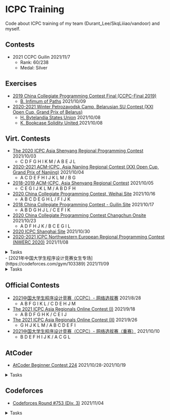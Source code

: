 # ICPC Training

Code about ICPC training of my team (Durant_Lee/SkqLiiiao/vandoor) and myself.

## Contests

- 2021 CCPC Guilin 2021/11/7
  - Rank: 60/238
  - Medal: Silver

## Exercises

- [2019 China Collegiate Programming Contest Final (CCPC-Final 2019)](https://codeforces.com/gym/102431)
    - [B. Infimum of Paths](https://codeforces.com/gym/102431/problem/B) 2021/10/09
- [2020-2021 Winter Petrozavodsk Camp, Belarusian SU Contest (XXI Open Cup, Grand Prix of Belarus)](https://codeforces.com/gym/102956)
    - [H. Bytelandia States Union](https://codeforces.com/gym/102956/problem/H) 2021/10/08
    - [K. Bookcase Solidity United ](https://codeforces.com/gym/102956/problem/K)2021/10/08

## Virt. Contests

- [The 2020 ICPC Asia Shenyang Regional Programming Contest](https://codeforces.com/gym/103202) 2021/10/03
  - C D F G H I K M / A B E J L
- [2020-2021 ACM-ICPC, Asia Nanjing Regional Contest (XXI Open Cup, Grand Prix of Nanjing)](https://codeforces.com/gym/102992) 2021/10/04
  - A C D E F H I J K L M / B G
- [2018-2019 ACM-ICPC, Asia Shenyang Regional Contest](https://codeforces.com/gym/101955) 2021/10/05
  - C E G I J K L M / A B D F H
- [2020 China Collegiate Programming Contest, Weihai Site](https://codeforces.com/gym/102798) 2021/10/16
  - A B C D E G H L / F I J K
- [2018 China Collegiate Programming Contest - Guilin Site](https://codeforces.com/gym/102823) 2021/10/17
  - A B D G H J L / C E F I K
- [2020 China Collegiate Programming Contest Changchun Onsite](https://codeforces.com/gym/102832) 2021/10/23
  - A D F H J K / B C E G I L
- [2020 ICPC Shanghai Site](https://codeforces.com/gym/102900) 2021/10/30
- [2020-2021 ICPC Northwestern European Regional Programming Contest (NWERC 2020)](https://codeforces.com/gym/103049) 2021/11/08

<details><summary>Tasks</summary>
<table>
<thead>
  <tr>
    <th>#</th>
    <th>Name</th>
    <th>Status</th>
  </tr>
</thead>
<tbody>
  <tr>
    <td><a href="https://codeforces.com/gym/103049/problem/A">A</a></td>
    <td><a href="https://codeforces.com/gym/103049/problem/A">Atomic Energy</a><br></td>
    <td>AC</td>
  </tr>
  <tr>
    <td><a href="https://codeforces.com/gym/103049/problem/B">B</a></td>
    <td><a href="https://codeforces.com/gym/103049/problem/B">Bulldozer</a><br></td>
    <td></td>
  </tr>
  <tr>
    <td><a href="https://codeforces.com/gym/103049/problem/C">C</a></td>
    <td><a href="https://codeforces.com/gym/103049/problem/C">Contest Struggles</a><br></td>
    <td>AC</td>
  </tr>
  <tr>
    <td><a href="https://codeforces.com/gym/103049/problem/D">D</a></td>
    <td><a href="https://codeforces.com/gym/103049/problem/D">Dragon Balls</a><br></td>
    <td>AC</td>
  </tr>
  <tr>
    <td><a href="https://codeforces.com/gym/103049/problem/E">E</a></td>
    <td><a href="https://codeforces.com/gym/103049/problem/E">Endgame</a><br></td>
    <td>AC</td>
  </tr>
  <tr>
    <td><a href="https://codeforces.com/gym/103049/problem/F">F</a></td>
    <td><a href="https://codeforces.com/gym/103049/problem/F">Flight Collision</a><br></td>
    <td>AC</td>
  </tr>
  <tr>
    <td><a href="https://codeforces.com/gym/103049/problem/G">G</a></td>
    <td><a href="https://codeforces.com/gym/103049/problem/G">Great Expectations</a><br></td>
    <td></td>
  </tr>
  <tr>
    <td><a href="https://codeforces.com/gym/103049/problem/H">H</a></td>
    <td><a href="https://codeforces.com/gym/103049/problem/H">Hot Springs</a><br></td>
    <td>AC</td>
  </tr>
  <tr>
    <td><a href="https://codeforces.com/gym/103049/problem/I">I</a></td>
    <td><a href="https://codeforces.com/gym/103049/problem/I">Island Tour</a><br></td>
    <td>AC</td>
  </tr>
  <tr>
    <td><a href="https://codeforces.com/gym/103049/problem/J">J</a></td>
    <td><a href="https://codeforces.com/gym/103049/problem/J">Joint Excavation</a><br></td>
    <td>AC</td>
  </tr>
  <tr>
    <td><a href="https://codeforces.com/gym/103049/problem/K">K</a></td>
    <td><a href="https://codeforces.com/gym/103049/problem/K">Keyboardd</a><br></td>
    <td>AC</td>
  </tr>
</tbody>
</table>
</details>
- [2021年中国大学生程序设计竞赛女生专场](https://codeforces.com/gym/103389) 2021/11/09
<details><summary>Tasks</summary>	
<table>
<thead>
  <tr>
    <th>#</th>
    <th>Name</th>
    <th>Status</th>
  </tr>
</thead>
<tbody>
  <tr>
    <td><a href="https://codeforces.com/gym/103389/problem/A">A</a></td>
    <td><a href="https://codeforces.com/gym/103389/problem/A">公交线路</a><br></td>
    <td>AC</td>
  </tr>
  <tr>
    <td><a href="https://codeforces.com/gym/103389/problem/B">B</a></td>
    <td><a href="https://codeforces.com/gym/103389/problem/B">攻防演练</a><br></td>
    <td>AC</td>
  </tr>
  <tr>
    <td><a href="https://codeforces.com/gym/103389/problem/C">C</a></td>
    <td><a href="https://codeforces.com/gym/103389/problem/C">连锁商店</a><br></td>
    <td>AC</td>
  </tr>
  <tr>
    <td><a href="https://codeforces.com/gym/103389/problem/D">D</a></td>
    <td><a href="https://codeforces.com/gym/103389/problem/D">修建道路</a><br></td>
    <td>AC</td>
  </tr>
  <tr>
    <td><a href="https://codeforces.com/gym/103389/problem/E">E</a></td>
    <td><a href="https://codeforces.com/gym/103389/problem/E">被遗忘的计划</a><br></td>
    <td>AC</td>
  </tr>
  <tr>
    <td><a href="https://codeforces.com/gym/103389/problem/F">F</a></td>
    <td><a href="https://codeforces.com/gym/103389/problem/F">地图压缩</a><br></td>
    <td>AC</td>
  </tr>
  <tr>
    <td><a href="https://codeforces.com/gym/103389/problem/G">G</a></td>
    <td><a href="https://codeforces.com/gym/103389/problem/G">3G网络</a><br></td>
    <td>AC</td>
  </tr>
  <tr>
    <td><a href="https://codeforces.com/gym/103389/problem/H">H</a></td>
    <td><a href="https://codeforces.com/gym/103389/problem/H">4G网络</a><br></td>
    <td></td>
  </tr>
  <tr>
    <td><a href="https://codeforces.com/gym/103389/problem/I">I</a></td>
    <td><a href="https://codeforces.com/gym/103389/problem/I">驾驶卡丁车</a><br></td>
    <td>AC</td>
  </tr>
  <tr>
    <td><a href="https://codeforces.com/gym/103389/problem/J">J</a></td>
    <td><a href="https://codeforces.com/gym/103389/problem/J">最大权边独立集</a><br></td>
    <td>AC</td>
  </tr>
  <tr>
    <td><a href="https://codeforces.com/gym/103389/problem/K">K</a></td>
    <td><a href="https://codeforces.com/gym/103389/problem/K">音乐游戏</a><br></td>
    <td>AC</td>
  </tr>
</tbody>
</table>
</details>

## Official Contests

- [2021中国大学生程序设计竞赛（CCPC）- 网络选拔赛](https://acm.hdu.edu.cn/contests/contest_show.php?cid=1031) 2021/8/28
  - A B F G I K L / C D E H J M
- [The 2021 ICPC Asia Regionals Online Contest (I)](https://pintia.cn/market/item/1439765428045058048) 2021/9/18
  - A B D F G H K / C E I J
- [The 2021 ICPC Asia Regionals Online Contest (II)](https://pintia.cn/market/item/1442013218528759808) 2021/9/26
  - G H J K L M / A B C D E F I
- [2021中国大学生程序设计竞赛（CCPC）- 网络选拔赛（重赛）](https://acm.hdu.edu.cn/contest/problems?cid=1038) 2021/10/10
  - B D E F H I J K / A C G L

## AtCoder

- [AtCoder Beginner Contest 224](https://atcoder.jp/contests/abc224) 2021/10/28-2021/10/19
<details><summary>Tasks</summary>	
<table>
<thead>
  <tr>
    <th>Task </th>
    <th>Name</th>
    <th>Status</th>
  </tr>
</thead>
<tbody>
  <tr>
    <td><a href="https://atcoder.jp/contests/abc224/tasks/abc224_a">A</a></td>
    <td><a href="https://atcoder.jp/contests/abc224/tasks/abc224_a">Tires</a></td>
    <td>AC</td>
  </tr>
  <tr>
    <td><a href="https://atcoder.jp/contests/abc224/tasks/abc224_b">B</a></td>
    <td><a href="https://atcoder.jp/contests/abc224/tasks/abc224_b">Mongeness</a></td>
    <td>AC</td>
  </tr>
  <tr>
    <td><a href="https://atcoder.jp/contests/abc224/tasks/abc224_c">C</a></td>
    <td><a href="https://atcoder.jp/contests/abc224/tasks/abc224_c">Triangle?</a></td>
    <td>AC</td>
  </tr>
  <tr>
    <td><a href="https://atcoder.jp/contests/abc224/tasks/abc224_d">D</a></td>
    <td><a href="https://atcoder.jp/contests/abc224/tasks/abc224_d">8 Puzzle on Graph</a></td>
    <td>AC</td>
  </tr>
  <tr>
    <td><a href="https://atcoder.jp/contests/abc224/tasks/abc224_e">E</a></td>
    <td><a href="https://atcoder.jp/contests/abc224/tasks/abc224_e">Integers on Grid</a></td>
    <td>AC</td>
  </tr>
  <tr>
    <td><a href="https://atcoder.jp/contests/abc224/tasks/abc224_f">F</a></td>
    <td><a href="https://atcoder.jp/contests/abc224/tasks/abc224_f">Problem where +s Separate Digits</a></td>
    <td>AC</td>
  </tr>
  <tr>
    <td><a href="https://atcoder.jp/contests/abc224/tasks/abc224_g">G</a></td>
    <td><a href="https://atcoder.jp/contests/abc224/tasks/abc224_g">Roll or Increment</a></td>
    <td>AC</td>
  </tr>
  <tr>
    <td><a href="https://atcoder.jp/contests/abc224/tasks/abc224_h">H</a></td>
    <td><a href="https://atcoder.jp/contests/abc224/tasks/abc224_h">Security Camera 2</a></td>
    <td>AC</td>
  </tr>
</tbody>
</table>
</details>

## Codeforces

- [Codeforces Round #753 (Div. 3)](https://codeforces.com/contest/1607) 2021/11/04
<details><summary>Tasks</summary>
<table>
<thead>
  <tr>
    <th>#</th>
    <th>Name</th>
    <th>Status</th>
  </tr>
</thead>
<tbody>
  <tr>
    <td><a href="https://codeforces.com/contest/1607/problem/A">A</a></td>
    <td><a href="https://codeforces.com/contest/1607/problem/A">Linear Keyboard</a></td>
    <td>AC</td>
  </tr>
  <tr>
    <td><a href="https://codeforces.com/contest/1607/problem/B">B</a></td>
    <td><a href="https://codeforces.com/contest/1607/problem/B">Odd Grasshopper</a></td>
    <td>AC</td>
  </tr>
  <tr>
    <td><a href="https://codeforces.com/contest/1607/problem/C">C</a></td>
    <td><a href="https://codeforces.com/contest/1607/problem/C">Minimum Extraction</a></td>
    <td>AC</td>
  </tr>
  <tr>
    <td><a href="https://codeforces.com/contest/1607/problem/D">D</a></td>
    <td><a href="https://codeforces.com/contest/1607/problem/D">Blue-Red Permutation</a></td>
    <td>AC</td>
  </tr>
  <tr>
    <td><a href="https://codeforces.com/contest/1607/problem/E">E</a></td>
    <td><a href="https://codeforces.com/contest/1607/problem/E">Robot on the Board 1</a></td>
    <td>AC</td>
  </tr>
  <tr>
    <td><a href="https://codeforces.com/contest/1607/problem/F">F</a></td>
    <td><a href="https://codeforces.com/contest/1607/problem/F">Robot on the Board 2</a></td>
    <td>AC</td>
  </tr>
  <tr>
    <td><a href="https://codeforces.com/contest/1607/problem/G">G</a></td>
    <td><a href="https://codeforces.com/contest/1607/problem/G">Banquet Preparations 1</a></td>
    <td>AC</td>
  </tr>
  <tr>
    <td><a href="https://codeforces.com/contest/1607/problem/H">H</a></td>
    <td><a href="https://codeforces.com/contest/1607/problem/H">Banquet Preparations 2</a></td>
    <td>AC</td>
  </tr>
</tbody>
</table>
</details>
